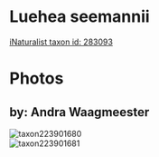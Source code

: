 
Luehea seemannii
================
  
[iNaturalist taxon id: 283093](https://www.inaturalist.org/taxa/283093)
# Photos

## by: Andra Waagmeester
  
![taxon223901680](https://inaturalist-open-data.s3.amazonaws.com/photos/239948826/medium.jpeg)  
![taxon223901681](https://inaturalist-open-data.s3.amazonaws.com/photos/239948907/medium.jpeg)